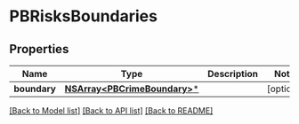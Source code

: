 # PBRisksBoundaries

## Properties
Name | Type | Description | Notes
------------ | ------------- | ------------- | -------------
**boundary** | [**NSArray&lt;PBCrimeBoundary&gt;***](PBCrimeBoundary.md) |  | [optional] 

[[Back to Model list]](../README.md#documentation-for-models) [[Back to API list]](../README.md#documentation-for-api-endpoints) [[Back to README]](../README.md)


